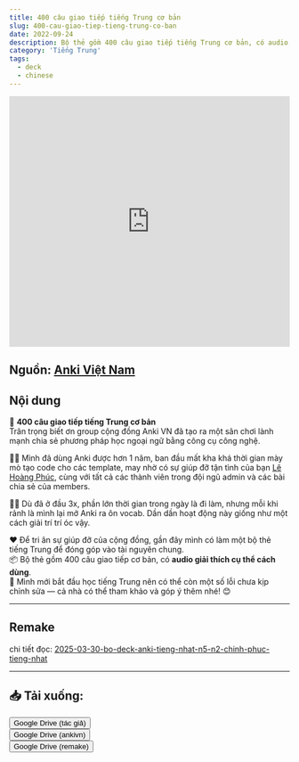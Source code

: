 ```yaml
---
title: 400 câu giao tiếp tiếng Trung cơ bản
slug: 400-cau-giao-tiep-tieng-trung-co-ban
date: 2022-09-24
description: Bộ thẻ gồm 400 câu giao tiếp tiếng Trung cơ bản, có audio, giải thích cách dùng rõ ràng, phù hợp cho người mới bắt đầu.
category: 'Tiếng Trung'
tags:
  - deck
  - chinese
---
```


<iframe width="100%" height="450" src="https://www.youtube.com/embed/jQ5JInM_b5Q?start=6954" title="Nghe 400 câu giao tiếp tiếng Trung được dùng hàng ngày" frameborder="0" allow="accelerometer; autoplay; clipboard-write; encrypted-media; gyroscope; picture-in-picture" allowfullscreen></iframe>

<!--truncate-->

## Nguồn: [Anki Việt Nam](https://www.facebook.com/groups/ankivocabulary/posts/1034190184007305/)

## Nội dung

💬 **400 câu giao tiếp tiếng Trung cơ bản**  
Trân trọng biết ơn group cộng đồng Anki VN đã tạo ra một sân chơi lành mạnh chia sẻ phương pháp học ngoại ngữ bằng công cụ công nghệ.

🧑‍💻 Mình đã dùng Anki được hơn 1 năm, ban đầu mất kha khá thời gian mày mò tạo code cho các template, may nhờ có sự giúp đỡ tận tình của bạn [Lê Hoàng Phúc](https://www.facebook.com/groups/389845498441780/user/100006970567626), cùng với tất cả các thành viên trong đội ngũ admin và các bài chia sẻ của members.  

🧘‍♀️ Dù đã ở đầu 3x, phần lớn thời gian trong ngày là đi làm, nhưng mỗi khi rảnh là mình lại mở Anki ra ôn vocab. Dần dần hoạt động này giống như một cách giải trí trí óc vậy.

❤️ Để tri ân sự giúp đỡ của cộng đồng, gần đây mình có làm một bộ thẻ tiếng Trung để đóng góp vào tài nguyên chung.  
📦 Bộ thẻ gồm 400 câu giao tiếp cơ bản, có **audio giải thích cụ thể cách dùng**.  
📌 Mình mới bắt đầu học tiếng Trung nên có thể còn một số lỗi chưa kịp chỉnh sửa — cả nhà có thể tham khảo và góp ý thêm nhé! 😊

---

## Remake

chi tiết đọc: [2025-03-30-bo-deck-anki-tieng-nhat-n5-n2-chinh-phuc-tieng-nhat](../japanese/2025-03-30-bo-deck-anki-tieng-nhat-n5-n2-chinh-phuc-tieng-nhat.md)

___

## 📥 Tải xuống:

<div style={{display: 'flex', flexDirection: 'column', gap: '10px'}}>
<a href="https://drive.google.com/file/d/1D4ltwGUcLjI5lQawVZXV9L5h14ZZxaBI/view?usp=sharing">
  <button class="buttonPrimary" type="button">Google Drive (tác giả)</button>
</a>
</div>

<div style={{display: 'flex', justifyContent: 'left', gap: '20px'}}> <a href="https://drive.google.com/file/d/1YPDDN26HP6zdzysB-dh3NMUQUtEgfP0g/view?usp=sharing"> <button class="buttonPrimary" type="button">Google Drive (ankivn)</button> </a> </div>

<div style={{display: 'flex', justifyContent: 'left', gap: '20px'}}> <a href="https://drive.google.com/open?id=1us43I0OQr5dlsBimeJgHcLxHW0W46YHz&usp=drive_fs"> <button class="buttonPrimary" type="button">Google Drive (remake)</button> </a> </div>
